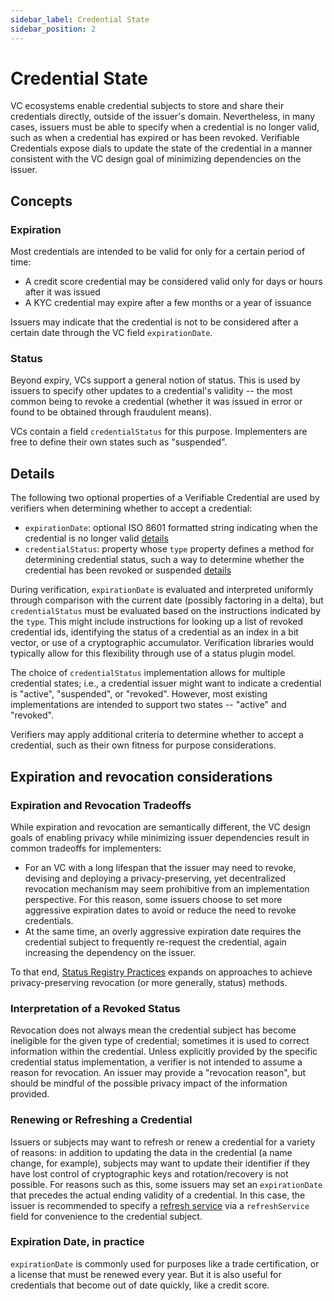 ```yaml
---
sidebar_label: Credential State
sidebar_position: 2
---
```


# Credential State

VC ecosystems enable credential subjects to store and share their credentials directly, outside of the issuer's domain. Nevertheless, in many cases, issuers must be able to specify when a credential is no longer valid, such as when a credential has expired or has been revoked. Verifiable Credentials expose dials to update the state of the credential in a manner consistent with the VC design goal of minimizing dependencies on the issuer.

## Concepts

### Expiration

Most credentials are intended to be valid for only for a certain period of time:

- A credit score credential may be considered valid only for days or hours after it was issued
- A KYC credential may expire after a few months or a year of issuance

Issuers may indicate that the credential is not to be considered after a certain date through the VC field `expirationDate`.

### Status

Beyond expiry, VCs support a general notion of status. This is used by issuers to specify other updates to a credential's validity -- the most common being to revoke a credential (whether it was issued in error or found to be obtained through fraudulent means).

VCs contain a field `credentialStatus` for this purpose. Implementers are free to define their own states such as "suspended".

## Details

The following two optional properties of a Verifiable Credential are used by verifiers when determining whether to accept a credential:

- `expirationDate`: optional ISO 8601 formatted string indicating when the credential is no longer valid [details](https://www.w3.org/TR/vc-data-model/#expiration)
- `credentialStatus`: property whose `type` property defines a method for determining credential status, such a way to determine whether the credential has been revoked or suspended [details](https://www.w3.org/TR/vc-data-model/#status)

During verification, `expirationDate` is evaluated and interpreted uniformly through comparison with the current date (possibly factoring in a delta), but `credentialStatus` must be evaluated based on the instructions indicated by the `type`. This might include instructions for looking up a list of revoked credential ids, identifying the status of a credential as an index in a bit vector, or use of a cryptographic accumulator. Verification libraries would typically allow for this flexibility through use of a status plugin model.

The choice of `credentialStatus` implementation allows for multiple credential states; i.e., a credential issuer might want to indicate a credential is "active", "suspended", or "revoked". However, most existing implementations are intended to support two states -- "active" and "revoked".

Verifiers may apply additional criteria to determine whether to accept a credential, such as their own fitness for purpose considerations.

## Expiration and revocation considerations

### Expiration and Revocation Tradeoffs

While expiration and revocation are semantically different, the VC design goals of enabling privacy while minimizing issuer dependencies result in common tradeoffs for implementers:

- For an VC with a long lifespan that the issuer may need to revoke, devising and deploying a privacy-preserving, yet decentralized revocation mechanism may seem prohibitive from an implementation perspective. For this reason, some issuers choose to set more aggressive expiration dates to avoid or reduce the need to revoke credentials.
- At the same time, an overly aggressive expiration date requires the credential subject to frequently re-request the credential, again increasing the dependency on the issuer.

To that end, [Status Registry Practices](/verite/patterns/revocation-practices) expands on approaches to achieve privacy-preserving revocation (or more generally, status) methods.

### Interpretation of a Revoked Status

Revocation does not always mean the credential subject has become ineligible for the given type of credential; sometimes it is used to correct information within the credential. Unless explicitly provided by the specific credential status implementation, a verifier is not intended to assume a reason for revocation. An issuer may provide a "revocation reason", but should be mindful of the possible privacy impact of the information provided.

### Renewing or Refreshing a Credential

Issuers or subjects may want to refresh or renew a credential for a variety of reasons: in addition to updating the data in the credential (a name change, for example), subjects may want to update their identifier if they have lost control of cryptographic keys and rotation/recovery is not possible. For reasons such as this, some issuers may set an `expirationDate` that precedes the actual ending validity of a credential. In this case, the issuer is recommended to specify a [refresh service](https://www.w3.org/TR/vc-data-model/#refreshing) via a `refreshService` field for convenience to the credential subject.

### Expiration Date, in practice

`expirationDate` is commonly used for purposes like a trade certification, or a license that must be renewed every year. But it is also useful for credentials that become out of date quickly, like a credit score.
